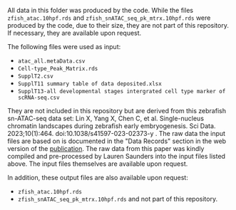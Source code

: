 All data in this folder was produced by the code. While the files `zfish_atac.10hpf.rds` and `zfish_snATAC_seq_pk_mtrx.10hpf.rds` were produced by the code, due to their size, they are not part of this repository. If necessary, they are available upon request.

The following files were used as input:
- `atac_all.metaData.csv` 
- `Cell-type_Peak_Matrix.rds` 
- `SupplT2.csv`
- `SupplT11 summary table of data deposited.xlsx`
- `SupplT13-all developmental stages intergrated cell type marker of scRNA-seq.csv`

They are not included in this repository but are derived from this zebrafish sn-ATAC-seq data set: Lin X, Yang X, Chen C, et al. Single-nucleus chromatin landscapes during zebrafish early embryogenesis. Sci Data. 2023;10(1):464. doi:10.1038/s41597-023-02373-y . The raw data the input files are based on is documented in the "Data Records" section in the web version of the [publication](https://www.nature.com/articles/s41597-023-02373-y#Sec18). The raw data from this paper was kindly compiled and pre-processed by Lauren Saunders into the input files listed above. The input files themselves are available upon request. 

In addition, these output files are also available upon request:
- `zfish_atac.10hpf.rds`
- `zfish_snATAC_seq_pk_mtrx.10hpf.rds`
and not part of this repository.


